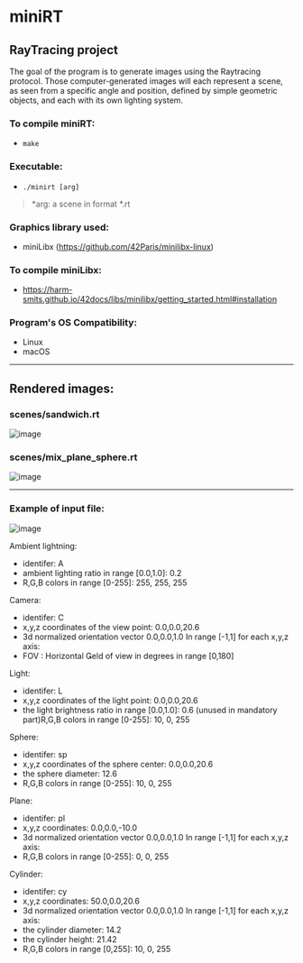 # miniRT
## RayTracing project

The goal of the program is to generate images using the Raytracing protocol. Those computer-generated images will each represent a
scene, as seen from a specific angle and position, defined by simple geometric objects, and each with its own lighting system.

### To compile miniRT:
- `make`

### Executable:
- `./minirt [arg]`
 > *arg: a scene in format *.rt
 
### Graphics library used:
- miniLibx (https://github.com/42Paris/minilibx-linux)

### To compile miniLibx:
- https://harm-smits.github.io/42docs/libs/minilibx/getting_started.html#installation

### Program's OS Compatibility:
- Linux
- macOS

---

## Rendered images:
### scenes/sandwich.rt
![image](https://user-images.githubusercontent.com/71138634/214989745-a8ab54a3-aabb-4807-9db5-363edc508076.png)

### scenes/mix_plane_sphere.rt
![image](https://user-images.githubusercontent.com/71138634/214990384-b2abce17-d982-489d-acf5-bc9637ee44fb.png)

---

### Example of input file:

![image](https://user-images.githubusercontent.com/71138634/214985403-1a4c82ee-61f4-4395-998e-fe3974fcbb95.png)

Ambient lightning:
- identifer: A
- ambient lighting ratio in range [0.0,1.0]: 0.2
- R,G,B colors in range [0-255]: 255, 255, 255

Camera:
- identifer: C
- x,y,z coordinates of the view point: 0.0,0.0,20.6
- 3d normalized orientation vector 0.0,0.0,1.0 In range [-1,1] for each x,y,z axis:
- FOV : Horizontal eld of view in degrees in range [0,180]

Light:
- identifer: L
- x,y,z coordinates of the light point: 0.0,0.0,20.6
- the light brightness ratio in range [0.0,1.0]: 0.6 (unused in mandatory part)R,G,B colors in range [0-255]: 10, 0, 255

Sphere:
- identifer: sp
- x,y,z coordinates of the sphere center: 0.0,0.0,20.6
- the sphere diameter: 12.6
- R,G,B colors in range [0-255]: 10, 0, 255

Plane:
- identifer: pl
- x,y,z coordinates: 0.0,0.0,-10.0
- 3d normalized orientation vector 0.0,0.0,1.0  In range [-1,1] for each x,y,z axis:
- R,G,B colors in range [0-255]: 0, 0, 255

Cylinder:
- identifer: cy
- x,y,z coordinates: 50.0,0.0,20.6
- 3d normalized orientation vector  0.0,0.0,1.0  In range [-1,1] for each x,y,z axis:
- the cylinder diameter: 14.2
- the cylinder height: 21.42
- R,G,B colors in range [0,255]: 10, 0, 255
